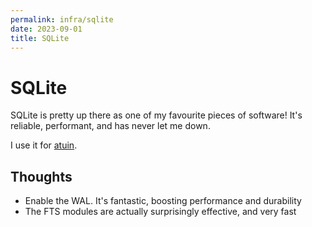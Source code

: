 ```yaml
---
permalink: infra/sqlite
date: 2023-09-01
title: SQLite
---
```

# SQLite

SQLite is pretty up there as one of my favourite pieces of software! It's reliable, performant, and has never let me down.

I use it for [atuin](atuin.md).

## Thoughts
- Enable the WAL. It's fantastic, boosting performance and durability
- The FTS modules are actually surprisingly effective, and very fast
